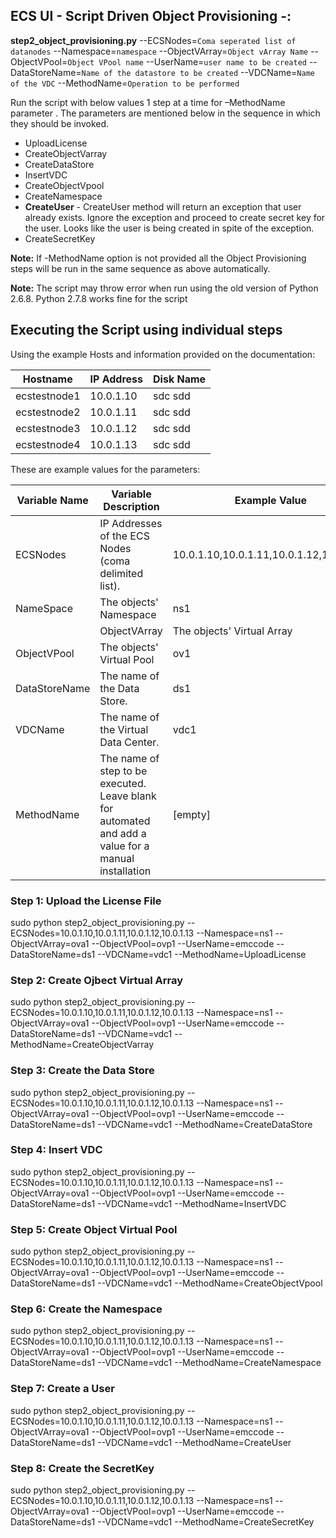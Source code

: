 ## ECS UI - Script Driven Object Provisioning -: ##

 
**step2_object_provisioning.py** --ECSNodes=`Coma seperated list of datanodes` --Namespace=`namespace` --ObjectVArray=`Object vArray Name` --ObjectVPool=`Object VPool name` --UserName=`user name to be created` --DataStoreName=`Name of the datastore to be created` --VDCName=`Name of the VDC` --MethodName=`Operation to be performed`


Run the script with below values 1 step at a time for –MethodName parameter . The parameters are mentioned below in the sequence in which they should be invoked.
- UploadLicense
- CreateObjectVarray
- CreateDataStore
- InsertVDC
- CreateObjectVpool
- CreateNamespace
- **CreateUser**  - CreateUser method will return an exception that user already exists. Ignore the exception and proceed to create secret key for the user. Looks like the user is being created in spite of the exception.
- CreateSecretKey 
 
**Note:**  If -MethodName option is not provided all the Object Provisioning steps will be run in the same sequence as above automatically.  

**Note:** The script may throw error when run using the old version of Python 2.6.8. Python 2.7.8 works fine for the script


## Executing the Script using individual steps 

Using the example Hosts and information provided on the documentation:  

|Hostname | IP Address | Disk Name|  
|---------|------------|----------|
|ecstestnode1 | 10.0.1.10 |sdc sdd | 		  	
|ecstestnode2 | 10.0.1.11 |sdc sdd |
|ecstestnode3 | 10.0.1.12 |sdc sdd |
|ecstestnode4 | 10.0.1.13 |sdc sdd |


These are example values for the parameters:
	
|Variable Name|Variable Description | Example Value|
|-------------|---------------------|--------------|
|ECSNodes | IP Addresses of the ECS Nodes (coma delimited list). | 10.0.1.10,10.0.1.11,10.0.1.12,10.0.1.13 |
|NameSpace | The objects' Namespace | ns1 |
	|ObjectVArray | The objects' Virtual Array | ova1 |
|ObjectVPool | The objects' Virtual Pool | ov1 |
|DataStoreName | The name of the Data Store.| ds1 |
|VDCName | The name of the Virtual Data Center.| vdc1 |
|MethodName | The name of step to be executed. Leave blank for automated and add a value for a manual installation| [empty] |


### Step 1: Upload the License File
sudo python step2_object_provisioning.py --ECSNodes=10.0.1.10,10.0.1.11,10.0.1.12,10.0.1.13  --Namespace=ns1 --ObjectVArray=ova1 --ObjectVPool=ovp1 --UserName=emccode --DataStoreName=ds1 --VDCName=vdc1 --MethodName=UploadLicense

### Step 2: Create Ojbect Virtual Array
sudo python step2_object_provisioning.py --ECSNodes=10.0.1.10,10.0.1.11,10.0.1.12,10.0.1.13  --Namespace=ns1 --ObjectVArray=ova1 --ObjectVPool=ovp1 --UserName=emccode --DataStoreName=ds1 --VDCName=vdc1 --MethodName=CreateObjectVarray

### Step 3: Create the Data Store
sudo python step2_object_provisioning.py --ECSNodes=10.0.1.10,10.0.1.11,10.0.1.12,10.0.1.13  --Namespace=ns1 --ObjectVArray=ova1 --ObjectVPool=ovp1 --UserName=emccode --DataStoreName=ds1 --VDCName=vdc1 --MethodName=CreateDataStore

### Step 4: Insert VDC
sudo python step2_object_provisioning.py --ECSNodes=10.0.1.10,10.0.1.11,10.0.1.12,10.0.1.13  --Namespace=ns1 --ObjectVArray=ova1 --ObjectVPool=ovp1 --UserName=emccode --DataStoreName=ds1 --VDCName=vdc1 --MethodName=InsertVDC

### Step 5: Create Object Virtual Pool
sudo python step2_object_provisioning.py --ECSNodes=10.0.1.10,10.0.1.11,10.0.1.12,10.0.1.13  --Namespace=ns1 --ObjectVArray=ova1 --ObjectVPool=ovp1 --UserName=emccode --DataStoreName=ds1 --VDCName=vdc1 --MethodName=CreateObjectVpool

### Step 6: Create the Namespace
sudo python step2_object_provisioning.py --ECSNodes=10.0.1.10,10.0.1.11,10.0.1.12,10.0.1.13  --Namespace=ns1 --ObjectVArray=ova1 --ObjectVPool=ovp1 --UserName=emccode --DataStoreName=ds1 --VDCName=vdc1 --MethodName=CreateNamespace

### Step 7: Create a User
sudo python step2_object_provisioning.py --ECSNodes=10.0.1.10,10.0.1.11,10.0.1.12,10.0.1.13  --Namespace=ns1 --ObjectVArray=ova1 --ObjectVPool=ovp1 --UserName=emccode --DataStoreName=ds1 --VDCName=vdc1 --MethodName=CreateUser

### Step 8: Create the SecretKey
sudo python step2_object_provisioning.py --ECSNodes=10.0.1.10,10.0.1.11,10.0.1.12,10.0.1.13  --Namespace=ns1 --ObjectVArray=ova1 --ObjectVPool=ovp1 --UserName=emccode --DataStoreName=ds1 --VDCName=vdc1 --MethodName=CreateSecretKey

